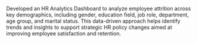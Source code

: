 Developed an HR Analytics Dashboard to analyze employee attrition across key demographics, including gender, education field, job role, department, age group, and marital status. This data-driven approach helps identify trends and insights to support strategic HR policy changes aimed at improving employee satisfaction and retention.
